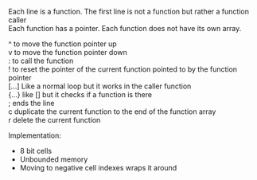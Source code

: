 Each line is a function. The first line is not a function but rather a function caller   
Each function has a pointer. Each function does not have its own array.   

^ to move the function pointer up   
v to move the function pointer down   
: to call the function   
! to reset the pointer of the current function pointed to by the function pointer   
[...] Like a normal loop but it works in the caller function    
{...} like [] but it checks if a function is there  
; ends the line   
c duplicate the current function to the end of the function array  
r delete the current function   

Implementation: 
 - 8 bit cells
 - Unbounded memory 
 - Moving to negative cell indexes wraps it around 
 
